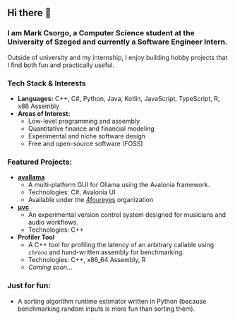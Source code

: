 ## Hi there 👋
### I am Mark Csorgo, a Computer Science student at the University of Szeged and currently a Software Engineer Intern.

Outside of university and my internship, I enjoy building hobby projects that I find both fun and practically useful.

### Tech Stack & Interests
- **Languages:** C++, C#, Python, Java, Kotlin, JavaScript, TypeScript, R, x86 Assembly
- **Areas of Interest:**
  - Low-level programming and assembly
  - Quantitative finance and financial modeling
  - Experimental and niche software design
  - Free and open-source software (FOSS)

### Featured Projects:
- **[avallama](https://github.com/4foureyes/avallama)**
  - A multi-platform GUI for Ollama using the Avalonia framework.
  - Technologies: C#, Avalonia UI
  - Available under the [4foureyes](https://github.com/4foureyes) organization
- **[μvc](https://github.com/eyeonspringfield/muvc)**
  - An experimental version control system designed for musicians and audio workflows.
  - Technologies: C++
- **Profiler Tool**
  - A C++ tool for profiling the latency of an arbitrary callable using `chrono` and hand-written assembly for benchmarking.
  - Technologies: C++, x86_64 Assembly, R
  - *Coming soon...*

### Just for fun:
- A sorting algorithm runtime estimator written in Python (because benchmarking random inputs is more fun than sorting them).
